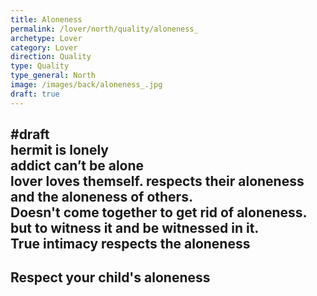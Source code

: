 ```yaml
---
title: Aloneness 
permalink: /lover/north/quality/aloneness_
archetype: Lover
category: Lover
direction: Quality
type: Quality
type_general: North
image: /images/back/aloneness_.jpg
draft: true
---
```

#draft   
hermit is lonely   
addict can’t be alone  
lover loves themself. respects their aloneness and the aloneness of others.   
Doesn't come together to get rid of aloneness. but to witness it and be witnessed in it.   
True intimacy respects the aloneness  
---  
Respect your child's aloneness
---
